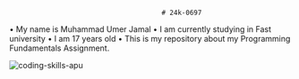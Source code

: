                                           # 24k-0697

•	My name is Muhammad Umer Jamal
•	I am currently studying in Fast university
•	I am 17 years old
•	This is my repository about my Programming Fundamentals Assignment.

![coding-skills-apu](https://github.com/user-attachments/assets/fbdb5d35-203b-4076-a78a-f2871ba628d0)

